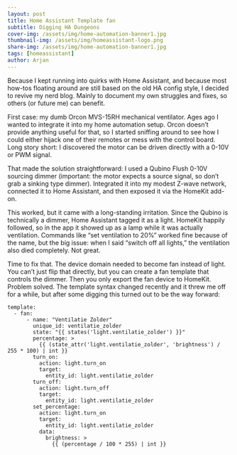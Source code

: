 ```yaml
---
layout: post
title: Home Assistant Template fan
subtitle: Digging HA Dungeons
cover-img: /assets/img/home-automation-banner1.jpg
thumbnail-img: /assets/img/homeassistant-logo.png
share-img: /assets/img/home-automation-banner1.jpg
tags: [homeassistant]
author: Arjan
---
```


Because I kept running into quirks with Home Assistant, and because most how-tos floating around are still based on the old HA config style, I decided to revive my nerd blog. Mainly to document my own struggles and fixes, so others (or future me) can benefit.

First case: my dumb Orcon MVS-15RH mechanical ventilator. Ages ago I wanted to integrate it into my home automation setup. Orcon doesn’t provide anything useful for that, so I started sniffing around to see how I could either hijack one of their remotes or mess with the control board. Long story short: I discovered the motor can be driven directly with a 0-10V or PWM signal.

That made the solution straightforward: I used a Qubino Flush 0-10V sourcing dimmer (important: the motor expects a source signal, so don’t grab a sinking type dimmer). Integrated it into my modest Z-wave network, connected it to Home Assistant, and then exposed it via the HomeKit add-on.

This worked, but it came with a long-standing irritation. Since the Qubino is technically a dimmer, Home Assistant tagged it as a light. HomeKit happily followed, so in the app it showed up as a lamp while it was actually ventilation. Commands like “set ventilation to 20%” worked fine because of the name, but the big issue: when I said “switch off all lights,” the ventilation also died completely. Not great.

Time to fix that. The device domain needed to become fan instead of light. You can’t just flip that directly, but you can create a fan template that controls the dimmer. Then you only export the fan device to HomeKit. Problem solved.
The template syntax changed recently and it threw me off for a while, but after some digging this turned out to be the way forward:

```
template:
  - fan:
      - name: "Ventilatie Zolder"
        unique_id: ventilatie_zolder
        state: "{{ states('light.ventilatie_zolder') }}"
        percentage: >
          {{ (state_attr('light.ventilatie_zolder', 'brightness') / 255 * 100) | int }}
        turn_on:
          action: light.turn_on
          target:
            entity_id: light.ventilatie_zolder
        turn_off:
          action: light.turn_off
          target:
            entity_id: light.ventilatie_zolder
        set_percentage:
          action: light.turn_on
          target:
            entity_id: light.ventilatie_zolder
          data:
            brightness: >
              {{ (percentage / 100 * 255) | int }}
```



